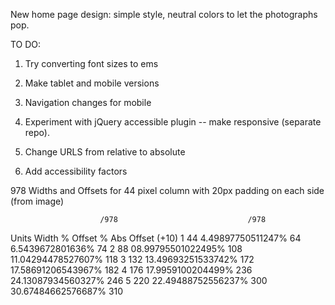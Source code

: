 New home page design: simple style, neutral colors to let the photographs pop. 

TO DO:

1. Try converting font sizes to ems

2. Make tablet and mobile versions

3. Navigation changes for mobile

4. Experiment with jQuery accessible plugin -- make responsive (separate repo). 

5. Change URLS from relative to absolute

6. Add accessibility factors




978 Widths and Offsets
for 44 pixel column with 20px padding on each side (from image)

                        /978                             /978
  Units       Width       %                 Offset       %                  Abs Offset (+10)
   1          44     4.49897750511247%        64      6.5439672801636%           74
   2          88     08.99795501022495%      108      11.04294478527607%        118
   3          132    13.49693251533742%      172      17.58691206543967%        182
   4          176    17.9959100204499%       236      24.13087934560327%        246
   5          220    22.49488752556237%      300      30.67484662576687%        310
